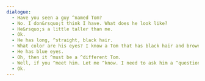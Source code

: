 ```yaml
---
dialogue:
  - Have you seen a guy ^named Tom?
  - No. I don&rsquo;t think I have. What does he look like?
  - He&rsquo;s a little taller than me.
  - Ok.
  - He has long, ^straight, black hair.
  - What color are his eyes? I know a Tom that has black hair and brown eyes.
  - He has blue eyes.
  - Oh, then it ^must be a ^different Tom.
  - Well, if you ^meet him. Let me ^know. I need to ask him a ^question.
  - Ok.
---
```

